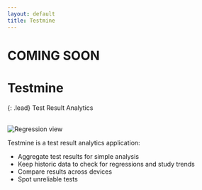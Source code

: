 ```yaml
---
layout: default
title: Testmine
---
```


<h1 class="pull-right"><span class="label label-grey">COMING SOON</span></h1>

# Testmine

{: .lead}
Test Result Analytics

<br />
  
<img src="/hive-ci/images/testmite-regressions-01.png" class="col-md-6 pull-right img-responsive" alt="Regression view">

Testmine is a test result analytics application:

* Aggregate test results for simple analysis
* Keep historic data to check for regressions and study trends
* Compare results across devices
* Spot unreliable tests

    
<br />
<br />
<br />
<br />
<br />
<br />  
  
